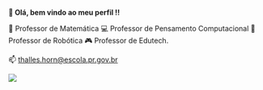 **👋 Olá, bem vindo ao meu perfil !!**

🧮 Professor de Matemática
💻 Professor de Pensamento Computacional
🤖 Professor de Robótica
🎮 Professor de Edutech.

📫 thalles.horn@escola.pr.gov.br

![](https://tenor.com/pt-BR/view/smile-funny-face-jim-parsons-sheldon-cooper-big-bang-theory-gif-17499518.gif)
[](https://tenor.com/pt-BR/view/young-sheldon-spock-long-live-and-prosper-star-trek-sheldon-cooper-gif-15844681.gif) 
